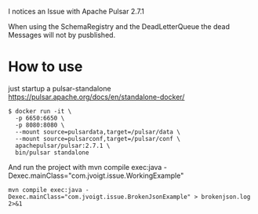 I notices an Issue with Apache Pulsar 2.7.1

When using the SchemaRegistry and the DeadLetterQueue the dead Messages will not by pusblished.

# How to use

just startup a pulsar-standalone https://pulsar.apache.org/docs/en/standalone-docker/

```
$ docker run -it \
  -p 6650:6650 \
  -p 8080:8080 \
  --mount source=pulsardata,target=/pulsar/data \
  --mount source=pulsarconf,target=/pulsar/conf \
  apachepulsar/pulsar:2.7.1 \
  bin/pulsar standalone
```

And run the project with mvn compile exec:java -Dexec.mainClass="com.jvoigt.issue.WorkingExample"

```
mvn compile exec:java -Dexec.mainClass="com.jvoigt.issue.BrokenJsonExample" > brokenjson.log 2>&1
```